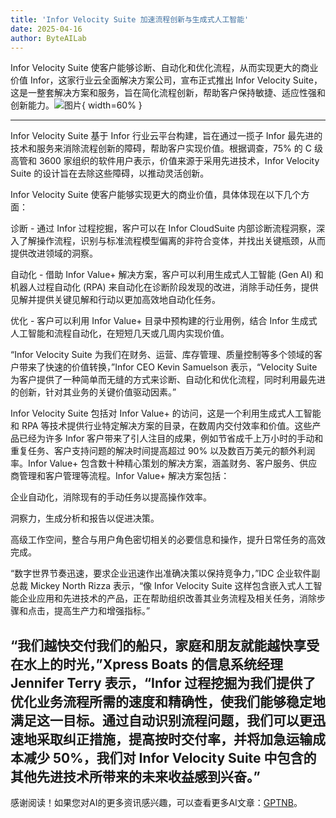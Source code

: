 ```yaml
---
title: 'Infor Velocity Suite 加速流程创新与生成式人工智能'
date: 2025-04-16
author: ByteAILab
---
```


Infor Velocity Suite 使客户能够诊断、自动化和优化流程，从而实现更大的商业价值
Infor，这家行业云全面解决方案公司，宣布正式推出 Infor Velocity Suite，这是一整套解决方案和服务，旨在简化流程创新，帮助客户保持敏捷、适应性强和创新能力。![图片](https://ai-techpark.com/wp-content/uploads/New-Infor.jpg){ width=60% }

---
Infor Velocity Suite 基于 Infor 行业云平台构建，旨在通过一揽子 Infor 最先进的技术和服务来消除流程创新的障碍，帮助客户实现价值。根据调查，75% 的 C 级高管和 3600 家组织的软件用户表示，价值来源于采用先进技术，Infor Velocity Suite 的设计旨在去除这些障碍，以推动灵活创新。

Infor Velocity Suite 使客户能够实现更大的商业价值，具体体现在以下几个方面：

诊断 - 通过 Infor 过程挖掘，客户可以在 Infor CloudSuite 内部诊断流程洞察，深入了解操作流程，识别与标准流程模型偏离的非符合变体，并找出关键瓶颈，从而提供改进领域的洞察。

自动化 - 借助 Infor Value+ 解决方案，客户可以利用生成式人工智能 (Gen AI) 和机器人过程自动化 (RPA) 来自动化在诊断阶段发现的改进，消除手动任务，提供见解并提供关键见解和行动以更加高效地自动化任务。

优化 - 客户可以利用 Infor Value+ 目录中预构建的行业用例，结合 Infor 生成式人工智能和流程自动化，在短短几天或几周内实现价值。

“Infor Velocity Suite 为我们在财务、运营、库存管理、质量控制等多个领域的客户带来了快速的价值转换，”Infor CEO Kevin Samuelson 表示，“Velocity Suite 为客户提供了一种简单而无缝的方式来诊断、自动化和优化流程，同时利用最先进的创新，针对其业务的关键价值驱动因素。”

Infor Velocity Suite 包括对 Infor Value+ 的访问，这是一个利用生成式人工智能和 RPA 等技术提供行业特定解决方案的目录，在数周内交付效率和价值。这些产品已经为许多 Infor 客户带来了引人注目的成果，例如节省成千上万小时的手动和重复任务、客户支持问题的解决时间提高超过 90% 以及数百万美元的额外利润率。Infor Value+ 包含数十种精心策划的解决方案，涵盖财务、客户服务、供应商管理和客户管理等流程。Infor Value+ 解决方案包括：

企业自动化，消除现有的手动任务以提高操作效率。

洞察力，生成分析和报告以促进决策。

高级工作空间，整合与用户角色密切相关的必要信息和操作，提升日常任务的高效完成。

“数字世界节奏迅速，要求企业迅速作出准确决策以保持竞争力，”IDC 企业软件副总裁 Mickey North Rizza 表示，“像 Infor Velocity Suite 这样包含嵌入式人工智能企业应用和先进技术的产品，正在帮助组织改善其业务流程及相关任务，消除步骤和点击，提高生产力和增强指标。”

“我们越快交付我们的船只，家庭和朋友就能越快享受在水上的时光，”Xpress Boats 的信息系统经理 Jennifer Terry 表示，“Infor 过程挖掘为我们提供了优化业务流程所需的速度和精确性，使我们能够稳定地满足这一目标。通过自动识别流程问题，我们可以更迅速地采取纠正措施，提高按时交付率，并将加急运输成本减少 50%，我们对 Infor Velocity Suite 中包含的其他先进技术所带来的未来收益感到兴奋。”
---
感谢阅读！如果您对AI的更多资讯感兴趣，可以查看更多AI文章：[GPTNB](https://gptnb.com)。
